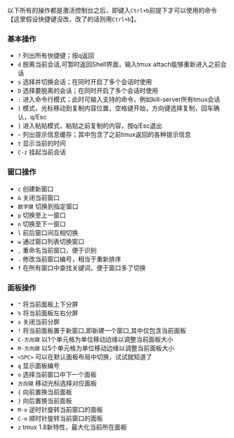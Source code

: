 以下所有的操作都是激活控制台之后，即键入`Ctrl+b`前提下才可以使用的命令【这里假设快捷键没改，改了的话则用`Ctrl+b`】。

### 基本操作

* `?` 列出所有快捷键；按q返回
* `d` 脱离当前会话,可暂时返回Shell界面，输入tmux attach能够重新进入之前会话
* `s` 选择并切换会话；在同时开启了多个会话时使用
* `D` 选择要脱离的会话；在同时开启了多个会话时使用
* `:` 进入命令行模式；此时可输入支持的命令，例如kill-server所有tmux会话
* `[` 模式，光标移动到复制内容位置，空格键开始，方向键选择复制，回车确认，q/Esc
* `]` 进入粘贴模式，粘贴之前复制的内容，按q/Esc退出
* `~` 列出提示信息缓存；其中包含了之前tmux返回的各种提示信息
* `t` 显示当前的时间
* `C-z` 挂起当前会话

### 窗口操作

* `c` 创建新窗口
* `&` 关闭当前窗口
* `数字键` 切换到指定窗口
* `p` 切换至上一窗口
* `n` 切换至下一窗口
* `l` 前后窗口间互相切换
* `w` 通过窗口列表切换窗口
* `,` 重命名当前窗口，便于识别
* `.` 修改当前窗口编号，相当于重新排序
* `f` 在所有窗口中查找关键词，便于窗口多了切换

### 面板操作

* `"` 将当前面板上下分屏
* `%` 将当前面板左右分屏
* `x` 关闭当前分屏
* `!` 将当前面板置于新窗口,即新建一个窗口,其中仅包含当前面板
* `C-方向键` 以1个单元格为单位移动边缘以调整当前面板大小
* `M-方向键` 以5个单元格为单位移动边缘以调整当前面板大小
* `<SPC>` 可以在默认面板布局中切换，试试就知道了
* `q` 显示面板编号
* `o` 选择当前窗口中下一个面板
* `方向键` 移动光标选择对应面板
* `{` 向前置换当前面板
* `}` 向后置换当前面板
* `M-o` 逆时针旋转当前窗口的面板
* `C-o` 顺时针旋转当前窗口的面板
* `z` tmux 1.8新特性，最大化当前所在面板
